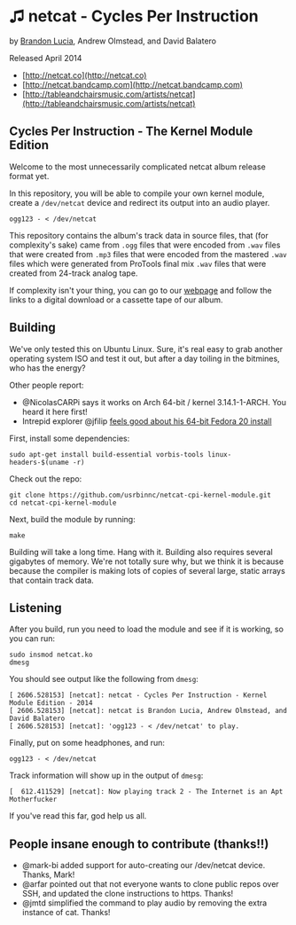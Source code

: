 ♫ netcat - Cycles Per Instruction
===============================

by [Brandon Lucia](http://brandonlucia.com/music.html), Andrew Olmstead, and David Balatero

Released April 2014

* [http://netcat.co](http://netcat.co)
* [http://netcat.bandcamp.com](http://netcat.bandcamp.com)
* [http://tableandchairsmusic.com/artists/netcat](http://tableandchairsmusic.com/artists/netcat)


Cycles Per Instruction - The Kernel Module Edition
--------------------------------------------------

Welcome to the most unnecessarily complicated netcat album release format yet. 

In this repository, you will be able to compile your own kernel module, create a 
`/dev/netcat` device and redirect its output into an audio player.

```
ogg123 - < /dev/netcat
```

This repository contains the album's track data in source files, that (for complexity's sake) came from `.ogg` files that were 
encoded from `.wav` files that were created from `.mp3` files that were encoded from the mastered 
`.wav` files which were generated from ProTools final mix `.wav` files that were created from 
24-track analog tape.

If complexity isn't your thing, you can go to our [webpage](http://netcat.co) and follow the links to a digital download or a cassette tape of our album.

Building
--------
We've only tested this on Ubuntu Linux. Sure, it's real easy to grab another operating system ISO 
and test it out, but after a day toiling in the bitmines, who has the energy?

Other people report:

* @NicolasCARPi says it works on Arch 64-bit / kernel 3.14.1-1-ARCH. You heard it here first!
* Intrepid explorer @jfilip [feels good about his 64-bit Fedora 20 install](https://gist.github.com/jfilip/408ee178a4379bf06c45)

First, install some dependencies:

```
sudo apt-get install build-essential vorbis-tools linux-headers-$(uname -r)
```

Check out the repo:

```
git clone https://github.com/usrbinnc/netcat-cpi-kernel-module.git
cd netcat-cpi-kernel-module
```

Next, build the module by running:

```
make
```

Building will take a long time.  Hang with it.  Building also requires several gigabytes of memory.  We're not totally sure why, but we think it is because because the compiler is making lots of copies of several large, static arrays that contain track data.

Listening
---------

After you build, run you need to load the module and see if it is working, so you can run:

```
sudo insmod netcat.ko
dmesg
```

You should see output like the following from `dmesg`:

```
[ 2606.528153] [netcat]: netcat - Cycles Per Instruction - Kernel Module Edition - 2014
[ 2606.528153] [netcat]: netcat is Brandon Lucia, Andrew Olmstead, and David Balatero
[ 2606.528153] [netcat]: 'ogg123 - < /dev/netcat' to play.
```

Finally, put on some headphones, and run:

```
ogg123 - < /dev/netcat 
```

Track information will show up in the output of `dmesg`:

```
[  612.411529] [netcat]: Now playing track 2 - The Internet is an Apt Motherfucker
```

If you've read this far, god help us all.

People insane enough to contribute (thanks!!)
---------

* @mark-bi added support for auto-creating our /dev/netcat device. Thanks, Mark!
* @arfar pointed out that not everyone wants to clone public repos over SSH, and updated the clone instructions to https. Thanks!
* @jmtd simplified the command to play audio by removing the extra instance of cat. Thanks!
